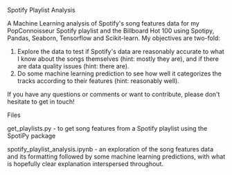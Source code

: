 Spotify Playlist Analysis

A Machine Learning analysis of Spotify's song features data for my PopConnoisseur Spotify playlist and the Billboard Hot 100 using Spotipy, Pandas, Seaborn, Tensorflow and Scikit-learn. My objectives are two-fold:

1) Explore the data to test if Spotify's data are reasonably accurate to what I know about the songs themselves (hint: mostly they are), and if there are data quality issues (hint: there are).
2) Do some machine learning prediction to see how well it categorizes the tracks according to their features (hint: reasonably well).

If you have any questions or comments or want to contribute, please don't hesitate to get in touch!

Files

get_playlists.py - to get song features from a Spotify playlist using the SpotiPy package

spotify_playlist_analysis.ipynb - an exploration of the song features data and its formatting followed by some machine learning predictions, with what is hopefully clear explanation interspersed throughout.
